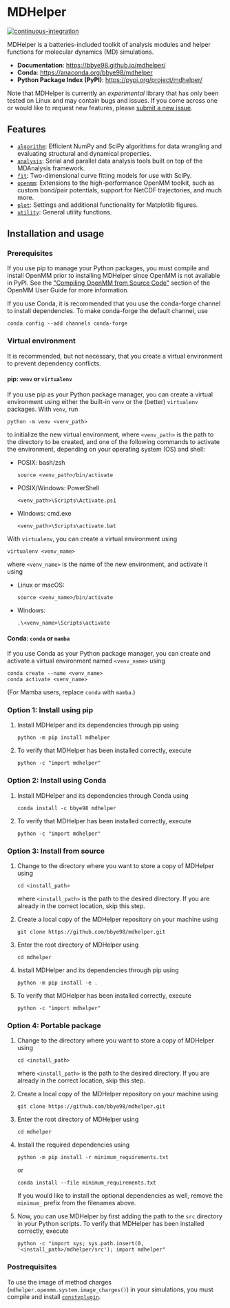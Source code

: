 # MDHelper

[![continuous-integration](https://github.com/bbye98/mdhelper/actions/workflows/ci.yml/badge.svg)](https://github.com/bbye98/mdhelper/actions/workflows/ci.yml)

MDHelper is a batteries-included toolkit of analysis modules and helper
functions for molecular dynamics (MD) simulations.

* **Documentation**: https://bbye98.github.io/mdhelper/
* **Conda**: https://anaconda.org/bbye98/mdhelper
* **Python Package Index (PyPI)**: https://pypi.org/project/mdhelper/

Note that MDHelper is currently an *experimental* library that has 
only been tested on Linux and may contain bugs and issues. If you come 
across one or would like to request new features, please 
[submit a new issue](https://github.com/bbye98/mdhelper/issues/new).

## Features

* [`algorithm`](https://github.com/bbye98/mdhelper/tree/main/src/mdhelper/algorithm): 
Efficient NumPy and SciPy algorithms for data wrangling and evaluating 
structural and dynamical properties.
* [`analysis`](https://github.com/bbye98/mdhelper/tree/main/src/mdhelper/analysis): 
Serial and parallel data analysis tools built on top of the MDAnalysis 
framework.
* [`fit`](https://github.com/bbye98/mdhelper/tree/main/src/mdhelper/fit): 
Two-dimensional curve fitting models for use with SciPy.
* [`openmm`](https://github.com/bbye98/mdhelper/tree/main/src/mdhelper/openmm): 
Extensions to the high-performance OpenMM toolkit, such as custom 
bond/pair potentials, support for NetCDF trajectories, and much more.
* [`plot`](https://github.com/bbye98/mdhelper/tree/main/src/mdhelper/plot): 
Settings and additional functionality for Matplotlib figures.
* [`utility`](https://github.com/bbye98/mdhelper/tree/main/src/mdhelper/utility): 
General utility functions.

## Installation and usage

### Prerequisites

If you use pip to manage your Python packages, you must compile and 
install OpenMM prior to installing MDHelper since OpenMM is not 
available in PyPI. See the 
["Compiling OpenMM from Source Code"](http://docs.openmm.org/latest/userguide/library/02_compiling.html) 
section of the OpenMM User Guide for more information.

If you use Conda, it is recommended that you use the conda-forge 
channel to install dependencies. To make conda-forge the default 
channel, use

    conda config --add channels conda-forge

### Virtual environment

It is recommended, but not necessary, that you create a virtual 
environment to prevent dependency conflicts.

#### pip: `venv` or `virtualenv`

If you use pip as your Python package manager, you can create a virtual 
environment using either the built-in `venv` or the (better) `virtualenv`
packages. With `venv`, run

    python -m venv <venv_path>

to initialize the new virtual environment, where `<venv_path>` is the 
path to the directory to be created, and one of the following commands 
to activate the environment, depending on your operating system (OS) and 
shell:

* POSIX: bash/zsh

      source <venv_path>/bin/activate

* POSIX/Windows: PowerShell

      <venv_path>\Scripts\Activate.ps1

* Windows: cmd.exe

      <venv_path>\Scripts\activate.bat

With `virtualenv`, you can create a virtual environment using

    virtualenv <venv_name>

where `<venv_name>` is the name of the new environment, and activate it 
using

* Linux or macOS:

      source <venv_name>/bin/activate

* Windows: 

      .\<venv_name>\Scripts\activate

#### Conda: `conda` or `mamba`

If you use Conda as your Python package manager, you can create and 
activate a virtual environment named `<venv_name>` using

    conda create --name <venv_name>
    conda activate <venv_name>

(For Mamba users, replace `conda` with `mamba`.)

### Option 1: Install using pip

 1. Install MDHelper and its dependencies through pip using 

        python -m pip install mdhelper

 2. To verify that MDHelper has been installed correctly, execute

        python -c "import mdhelper"

### Option 2: Install using Conda

 1. Install MDHelper and its dependencies through Conda using

        conda install -c bbye98 mdhelper

 2. To verify that MDHelper has been installed correctly, execute

        python -c "import mdhelper"

### Option 3: Install from source

 1. Change to the directory where you want to store a copy of MDHelper 
    using

        cd <install_path>

    where `<install_path>` is the path to the desired directory. If you
    are already in the correct location, skip this step.

 2. Create a local copy of the MDHelper repository on your machine using

        git clone https://github.com/bbye98/mdhelper.git

 3. Enter the root directory of MDHelper using

        cd mdhelper

 4. Install MDHelper and its dependencies through pip using

        python -m pip install -e .

 5. To verify that MDHelper has been installed correctly, execute

        python -c "import mdhelper"

### Option 4: Portable package

 1. Change to the directory where you want to store a copy of MDHelper 
    using

        cd <install_path>

    where `<install_path>` is the path to the desired directory. If you
    are already in the correct location, skip this step.

 2. Create a local copy of the MDHelper repository on your machine using

        git clone https://github.com/bbye98/mdhelper.git

 3. Enter the root directory of MDHelper using

        cd mdhelper

 4. Install the required dependencies using

        python -m pip install -r minimum_requirements.txt

    or

        conda install --file minimum_requirements.txt

    If you would like to install the optional dependencies as well,
    remove the `minimum_` prefix from the filenames above.

 5. Now, you can use MDHelper by first adding the path to the `src` 
    directory in your Python scripts. To verify that MDHelper has been 
    installed correctly, execute

        python -c "import sys; sys.path.insert(0, '<install_path>/mdhelper/src'); import mdhelper"

### Postrequisites

To use the image of method charges 
(`mdhelper.openmm.system.image_charges()`) in your simulations, you must
compile and install [`constvplugin`](https://github.com/scychon/openmm_constV).